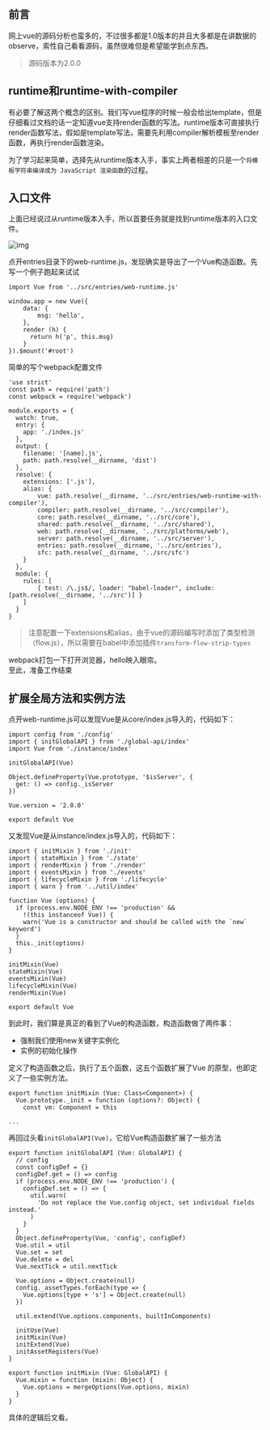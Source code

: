 ## 前言
网上vue的源码分析也蛮多的，不过很多都是1.0版本的并且大多都是在讲数据的observe，索性自己看看源码，虽然很难但是希望能学到点东西。
>源码版本为2.0.0

## runtime和runtime-with-compiler
有必要了解这两个概念的区别。我们写vue程序的时候一般会给出template，但是仔细看过文档的话一定知道vue支持render函数的写法。runtime版本可直接执行render函数写法，假如是template写法，需要先利用compiler解析模板至render函数，再执行render函数渲染。  

为了学习起来简单，选择先从runtime版本入手，事实上两者相差的只是一个`将模板字符串编译成为 JavaScript 渲染函数`的过程。

## 入口文件  
上面已经说过从runtime版本入手，所以首要任务就是找到runtime版本的入口文件。  

![img](https://github.com/zyl1314/blog/raw/master/public/img/vue/step1/1.PNG)  

点开entries目录下的web-runtime.js，发现确实是导出了一个Vue构造函数。先写一个例子跑起来试试

```
import Vue from '../src/entries/web-runtime.js'

window.app = new Vue({
    data: {
        msg: 'hello',
    },
    render (h) {
      return h('p', this.msg)
    }
}).$mount('#root')

```
简单的写个webpack配置文件

```
'use strict'
const path = require('path')
const webpack = require('webpack')

module.exports = {
  watch: true,
  entry: {
    app: './index.js'
  },
  output: {
    filename: '[name].js',
    path: path.resolve(__dirname, 'dist')
  },
  resolve: {
    extensions: ['.js'],
    alias: {
        vue: path.resolve(__dirname, '../src/entries/web-runtime-with-compiler'),
        compiler: path.resolve(__dirname, '../src/compiler'),
        core: path.resolve(__dirname, '../src/core'),
        shared: path.resolve(__dirname, '../src/shared'),
        web: path.resolve(__dirname, '../src/platforms/web'),
        server: path.resolve(__dirname, '../src/server'),
        entries: path.resolve(__dirname, '../src/entries'),
        sfc: path.resolve(__dirname, '../src/sfc')
    }
  },
  module: {
    rules: [
        { test: /\.js$/, loader: "babel-loader", include: [path.resolve(__dirname, '../src')] }
    ]
  }
}
```
> 注意配置一下extensions和alias，由于vue的源码编写时添加了类型检测（flow.js），所以需要在babel中添加插件`transform-flow-strip-types`

webpack打包一下打开浏览器，hello映入眼帘。  
至此，准备工作结束

## 扩展全局方法和实例方法

点开web-runtime.js可以发现Vue是从core/index.js导入的，代码如下：

```
import config from './config'
import { initGlobalAPI } from './global-api/index'
import Vue from './instance/index'

initGlobalAPI(Vue)

Object.defineProperty(Vue.prototype, '$isServer', {
  get: () => config._isServer
})

Vue.version = '2.0.0'

export default Vue
```

又发现Vue是从instance/index.js导入的，代码如下：

```
import { initMixin } from './init'
import { stateMixin } from './state'
import { renderMixin } from './render'
import { eventsMixin } from './events'
import { lifecycleMixin } from './lifecycle'
import { warn } from '../util/index'

function Vue (options) {
  if (process.env.NODE_ENV !== 'production' &&
    !(this instanceof Vue)) {
    warn('Vue is a constructor and should be called with the `new` keyword')
  }
  this._init(options)
}

initMixin(Vue)
stateMixin(Vue)
eventsMixin(Vue)
lifecycleMixin(Vue)
renderMixin(Vue)

export default Vue
```

到此时，我们算是真正的看到了Vue的构造函数，构造函数做了两件事：

- 强制我们使用new关键字实例化
- 实例的初始化操作  

定义了构造函数之后，执行了五个函数，这五个函数扩展了Vue
的原型，也即定义了一些实例方法。

```
export function initMixin (Vue: Class<Component>) {
  Vue.prototype._init = function (options?: Object) {
    const vm: Component = this

...
```


再回过头看`initGlobalAPI(Vue)`，它给Vue构造函数扩展了一些方法

```
export function initGlobalAPI (Vue: GlobalAPI) {
  // config
  const configDef = {}
  configDef.get = () => config
  if (process.env.NODE_ENV !== 'production') {
    configDef.set = () => {
      util.warn(
        'Do not replace the Vue.config object, set individual fields instead.'
      )
    }
  }
  Object.defineProperty(Vue, 'config', configDef)
  Vue.util = util
  Vue.set = set
  Vue.delete = del
  Vue.nextTick = util.nextTick

  Vue.options = Object.create(null)
  config._assetTypes.forEach(type => {
    Vue.options[type + 's'] = Object.create(null)
  })

  util.extend(Vue.options.components, builtInComponents)

  initUse(Vue)
  initMixin(Vue)
  initExtend(Vue)
  initAssetRegisters(Vue)
}
```

```
export function initMixin (Vue: GlobalAPI) {
  Vue.mixin = function (mixin: Object) {
    Vue.options = mergeOptions(Vue.options, mixin)
  }
}
```

具体的逻辑后文看。